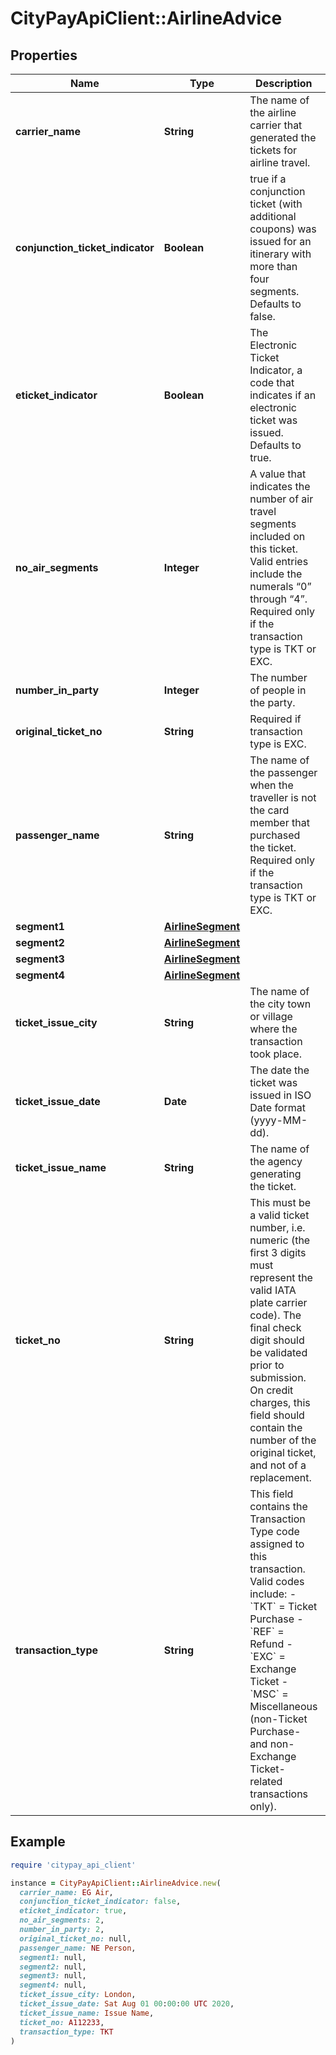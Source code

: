 # CityPayApiClient::AirlineAdvice

## Properties

| Name | Type | Description | Notes |
| ---- | ---- | ----------- | ----- |
| **carrier_name** | **String** | The name of the airline carrier that generated the tickets for airline travel. |  |
| **conjunction_ticket_indicator** | **Boolean** | true if a conjunction ticket (with additional coupons) was issued for an itinerary with more than four segments. Defaults to false.  | [optional] |
| **eticket_indicator** | **Boolean** | The Electronic Ticket Indicator, a code that indicates if an electronic ticket was issued.  Defaults to true. | [optional] |
| **no_air_segments** | **Integer** | A value that indicates the number of air travel segments included on this ticket.  Valid entries include the numerals “0” through “4”. Required only if the transaction type is TKT or EXC.  | [optional] |
| **number_in_party** | **Integer** | The number of people in the party. | [optional] |
| **original_ticket_no** | **String** | Required if transaction type is EXC. | [optional] |
| **passenger_name** | **String** | The name of the passenger when the traveller is not the card member that purchased the ticket. Required only if the transaction type is TKT or EXC. | [optional] |
| **segment1** | [**AirlineSegment**](AirlineSegment.md) |  |  |
| **segment2** | [**AirlineSegment**](AirlineSegment.md) |  | [optional] |
| **segment3** | [**AirlineSegment**](AirlineSegment.md) |  | [optional] |
| **segment4** | [**AirlineSegment**](AirlineSegment.md) |  | [optional] |
| **ticket_issue_city** | **String** | The name of the city town or village where the transaction took place. |  |
| **ticket_issue_date** | **Date** | The date the ticket was issued in ISO Date format (yyyy-MM-dd). |  |
| **ticket_issue_name** | **String** | The name of the agency generating the ticket. |  |
| **ticket_no** | **String** | This must be a valid ticket number, i.e. numeric (the first 3 digits must represent the valid IATA plate carrier code). The final check digit should be validated prior to submission. On credit charges, this field should contain the number of the original ticket, and not of a replacement.  |  |
| **transaction_type** | **String** | This field contains the Transaction Type code assigned to this transaction. Valid codes include:   - &#x60;TKT&#x60; &#x3D; Ticket Purchase   - &#x60;REF&#x60; &#x3D; Refund   - &#x60;EXC&#x60; &#x3D; Exchange Ticket   - &#x60;MSC&#x60; &#x3D; Miscellaneous (non-Ticket Purchase- and non-Exchange Ticket-related transactions only).  |  |

## Example

```ruby
require 'citypay_api_client'

instance = CityPayApiClient::AirlineAdvice.new(
  carrier_name: EG Air,
  conjunction_ticket_indicator: false,
  eticket_indicator: true,
  no_air_segments: 2,
  number_in_party: 2,
  original_ticket_no: null,
  passenger_name: NE Person,
  segment1: null,
  segment2: null,
  segment3: null,
  segment4: null,
  ticket_issue_city: London,
  ticket_issue_date: Sat Aug 01 00:00:00 UTC 2020,
  ticket_issue_name: Issue Name,
  ticket_no: A112233,
  transaction_type: TKT
)
```

